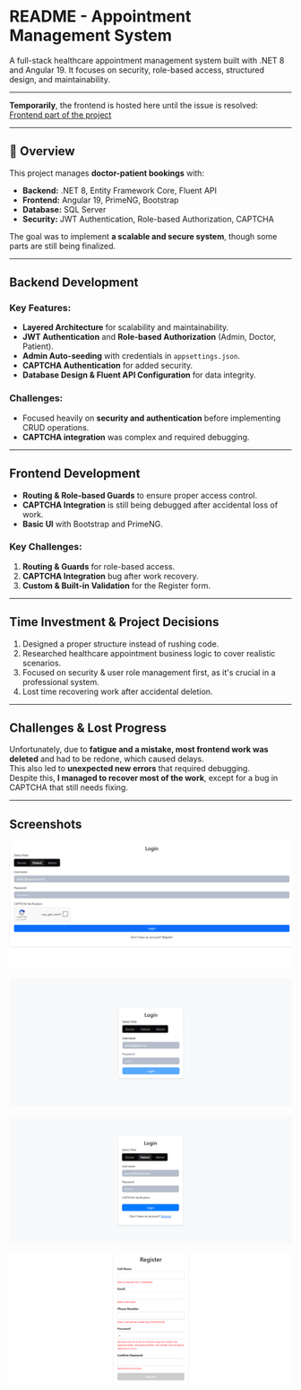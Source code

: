 # **README - Appointment Management System**

A full-stack healthcare appointment management system built with .NET 8 and Angular 19. It focuses on security, role-based access, structured design, and maintainability.

---

**Temporarily**, the frontend is hosted here until the issue is resolved: [Frontend part of the project](https://github.com/Nourhan123Essam/Temp_Appointment_system_Frontend)

---

## 📌 **Overview**
This project manages **doctor-patient bookings** with:
- **Backend:** .NET 8, Entity Framework Core, Fluent API
- **Frontend:** Angular 19, PrimeNG, Bootstrap
- **Database:** SQL Server
- **Security:** JWT Authentication, Role-based Authorization, CAPTCHA

The goal was to implement **a scalable and secure system**, though some parts are still being finalized.

---

## **Backend Development**

### **Key Features**:
- **Layered Architecture** for scalability and maintainability.
- **JWT Authentication** and **Role-based Authorization** (Admin, Doctor, Patient).
- **Admin Auto-seeding** with credentials in `appsettings.json`.
- **CAPTCHA Authentication** for added security.
- **Database Design & Fluent API Configuration** for data integrity.

### **Challenges**:
- Focused heavily on **security and authentication** before implementing CRUD operations.
- **CAPTCHA integration** was complex and required debugging.

---

## **Frontend Development**

- **Routing & Role-based Guards** to ensure proper access control.
- **CAPTCHA Integration** is still being debugged after accidental loss of work.
- **Basic UI** with Bootstrap and PrimeNG.

### **Key Challenges**:
1. **Routing & Guards** for role-based access.
2. **CAPTCHA Integration** bug after work recovery.
3. **Custom & Built-in Validation** for the Register form.

---

## **Time Investment & Project Decisions**

1. Designed a proper structure instead of rushing code.
2. Researched healthcare appointment business logic to cover realistic scenarios.
3. Focused on security & user role management first, as it's crucial in a professional system.
4. Lost time recovering work after accidental deletion.

---

## **Challenges & Lost Progress**

Unfortunately, due to **fatigue and a mistake, most frontend work was deleted** and had to be redone, which caused delays.  
This also led to **unexpected new errors** that required debugging.  
Despite this, **I managed to recover most of the work**, except for a bug in CAPTCHA that still needs fixing.

---

## **Screenshots**
![Here where CAPTCHA loading correctly](https://github.com/Nourhan123Essam/Appointment_Management_System_FullStack/blob/main/Schreens/login%20with%20captcha.png)

![Login after improved styling](https://github.com/Nourhan123Essam/Appointment_Management_System_FullStack/blob/main/Schreens/admin%20login.png)

![Patient only can register](https://github.com/Nourhan123Essam/Appointment_Management_System_FullStack/blob/main/Schreens/patient%20login.png)

![Register form with built-in and custom validation](https://github.com/Nourhan123Essam/Appointment_Management_System_FullStack/blob/main/Schreens/register%20form.png)
